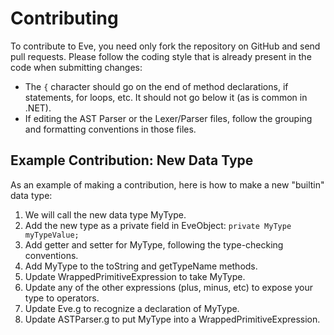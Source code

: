 Contributing
============
To contribute to Eve, you need only fork the repository on GitHub and send pull
requests. Please follow the coding style that is already present in the code
when submitting changes:

* The `{` character should go on the end of method declarations, if statements,
  for loops, etc. It should not go below it (as is common in .NET). 
* If editing the AST Parser or the Lexer/Parser files, follow the grouping and
  formatting conventions in those files.

Example Contribution: New Data Type
-----------------------------------
As an example of making a contribution, here is how to make a new "builtin" data type:

1. We will call the new data type MyType.
2. Add the new type as a private field in EveObject: `private MyType myTypeValue;`
3. Add getter and setter for MyType, following the type-checking conventions.
4. Add MyType to the toString and getTypeName methods.
5. Update WrappedPrimitiveExpression to take MyType.
6. Update any of the other expressions (plus, minus, etc) to expose your type to operators.
7. Update Eve.g to recognize a declaration of MyType.
8. Update ASTParser.g to put MyType into a WrappedPrimitiveExpression.